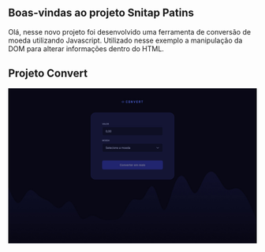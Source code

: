 ## Boas-vindas ao projeto Snitap Patins
Olá, nesse novo projeto foi desenvolvido uma ferramenta de conversão de moeda utilizando Javascript. Utilizado nesse exemplo a manipulação da DOM para alterar informações dentro do HTML.


## Projeto Convert

<img src="img/Capa.jpg" title="Capa do projeto Convert">